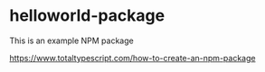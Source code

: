 # helloworld-package

This is an example NPM package

https://www.totaltypescript.com/how-to-create-an-npm-package
